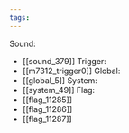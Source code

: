 ```yaml
---
tags:
---
```

Sound:
- [[sound_379]]
Trigger:
- [[m7312_trigger0]]
Global:
- [[global_5]]
System:
- [[system_49]]
Flag:
- [[flag_11285]]
- [[flag_11286]]
- [[flag_11287]]
